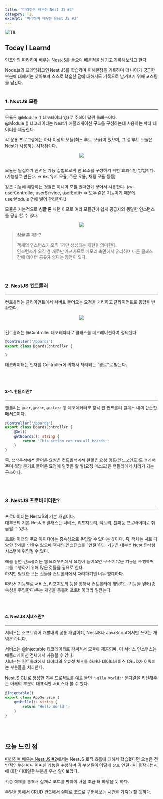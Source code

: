 ```yaml
---
title: '따라하며 배우는 Nest JS #3'
category: TIL
excerpt: '따라하며 배우는 Nest JS #3'
---
```


![TIL](https://user-images.githubusercontent.com/83164003/157039191-32141e02-51fe-4d34-abeb-02bb8f897dde.jpeg)
## Today I Learnd
인프런의 <a href="https://www.inflearn.com/course/%EB%94%B0%EB%9D%BC%ED%95%98%EB%8A%94-%EB%84%A4%EC%8A%A4%ED%8A%B8-%EC%A0%9C%EC%9D%B4%EC%97%90%EC%8A%A4" target="_blank">따라하며 배우는 NestJS</a>를 들으며 배운점을 남기고 기록해보려고 한다.

Node.js의 프레임워크인 Nest JS를 학습하며 이해한점을 기록하며 더 나아가 궁금한 부분에 대해서는 찾아보며 스스로 학습한 점에 대해서도 기록으로 남겨보기 위해 포스팅을 남긴다.
<br>
<br>

### 1. NestJS 모듈
---

모듈은 @Module () 데코레이터(@)로 주석이 달린 클래스이다.<br>
@Module () 데코레이터는 Nest가 애플리케이션 구조를 구성하는데 사용하는 메타 데이터를 제공한다.

각 응용 프로그램에는 하나 이상의 모듈(최소 루트 모듈)이 있으며, 그 중 루트 모듈은 Nest가 사용하는 시작점이다.

<center><img src="https://user-images.githubusercontent.com/83164003/163526133-269d66b5-2893-4ce3-b791-bb0248f1d930.png"/></center><br>

모듈은 밀접하게 관련된 기능 집합으로써 한 요소를 구성하기 위한 효과적인 방법이다. (기능별로 만든다.  ⇒ ex. 유저 모듈, 주문 모듈, 채팅 모듈 등등)

같은 기능에 해당하는 것들은 하나의 모듈 폴더안에 넣어서 사용한다. (ex. userController, userService, userEntity ⇒ 모두 같은 기능이기 때문에 userModule 안에 넣어 관리한다.)

모듈은 기본적으로 **싱글 톤** 패턴 이므로 여러 모듈간에 쉽게 공급자의 동일한 인스턴스를 공유 할 수 있다.

<center><img src="https://user-images.githubusercontent.com/83164003/163527022-95b7fd3f-4b56-46f8-8363-ba5926a47677.png"/></center>

> **싱글 톤** 패턴?
> 
> 객체의 인스턴스가 오직 1개만 생성되는 패턴을 의미한다.<br>
> 인스턴스가 오직 한 개로만 가져가므로 메모리 측면에서 유리하며 다른 클래스 간에 데이터 공유가 쉽다는 장점이 있다.

<br>
<br>

### 2. NestJS 컨트롤러
---

컨트롤러는 클라이언트에서 서버로 들어오는 요청을 처리하고 클라이언트로 응답을 반환한다.

<center><img src="https://user-images.githubusercontent.com/83164003/163531253-9608853a-8be1-41c8-a515-e9139974e523.png"/></center><br>

컨트롤러는 @Controller 데코레이터로 클래스를 데코레이션하여 정의된다.

```typescript
@Controller('/boards')
export class BoardsController {

}
```

데코레이터는 인자를 Controller에 의해서 처리되는 "경로"로 받는다.

<br>
<br>

#### 2-1. 핸들러란?
---

핸들러는 `@Get`, `@Post`, `@Delete` 등 데코레이터로 장식 된 컨트롤러 클래스 내의 단순한 메서드이다. 

```typescript
@Controller('/boards')
export class BoardsController {
	@Get()
	getBoards(): string {
		return 'This action returns all boards';
	}
}
```

즉, 브라우저에서 들어온 요청은 컨트롤러에서 알맞은 요청 경로(엔드포인트)로 분기해주며 해당 분기로 들어온 요청에 알맞은 할 일(요청 메소드)은 핸들러에서 처리가 되는 구조이다.

<br>
<br>

### 3. NestJS 프로바이더란?
---

프로바이더는 NestJS의 기본 개념이다.<br>
대부분의 기본 NestJS 클래스는 서비스, 리포지토리, 팩토리, 헬퍼등 프로바이더로 취급될 수 있다.

프로바이더의 주요 아이디어는 종속성으로 주입할 수 있다는 것이다. 즉, 객체는 서로 다양한 관계를 만들수 있으며 객체의 인스턴스를 "연결"하는 기능은 대부분 Nest 런타임 시스템에 위임될 수 있다.

예를 들면 컨트롤러는 웹 브라우저에서 요청이 들어오면 무수히 많은 기능을 수행하며 그를 수행하기 위해 많은 것들을 필요로 한다.<br>
하지만 필요한 모든 것들을 컨트롤러에서 처리하기엔 너무 방대하다. 

따라서 기능별로 서비스, 리포지토리 등을 통해서 컨트롤러에 해당하는 기능을 넣어(종속성을 주입한다)주는 개념을 통틀어 프로바이더라 일컫는다.

<br>
<br>

#### 4. NestJS 서비스란?
---

서비스는 소프트웨어 개발내의 공통 개념이며, NestJS나 JavaScript에서만 쓰이는 개념은 아니다.

서비스는 @Injectable 데코레이터로 감싸져서 모듈에 제공되며, 이 서비스 인스턴스는 애플리케이션 전체에서 사용될 수 있다.<br>
서비스는 컨트롤러에서 데이터의 유효성 체크를 하거나 데이터베이스 CRUD가 이뤄지는 부분들을 처리한다.

NestJS CLI로 생성한 기본 프로젝트를 예로 들면 `'Hello World!'` 문자열을 리턴해주는 아래의 부분이 대표적인 서비스라 볼 수 있다.

```typescript
@Injectable()
export class AppService {
	getHello(): string {
		return 'Hello World!';
	}
}
```

<br>
<br>

## 오늘 느낀 점
<a href="https://jh8459.github.io/til/22.04.14.til/" target="_blank">따라하며 배우는 Nest JS #2</a>에서는 NestJS 로직 흐름에 대해서 학습했다면 오늘은 전반적인 부분마다 어떠한 기능을 수행하며 각 부분들이 어떻게 상호 연결되어 동작되는지에 대한 디테일한 부분을 우선 알아보았다.

각종 예제를 통해서 실제로 코드를 짜봐야 사실 조금 더 와닿을 듯 하다.

주말을 통해서 CRUD 관련해서 실제로 코드로 구현해보는 시간을 가져야 할 듯하다.

	
<br>
<br>
